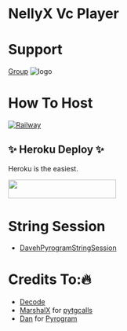 # NellyX Vc Player

# Support
 [Group](https://t.me/KayAspirerProject)
![logo](https://telegra.ph/file/97b79e8542cc0b851c61d.jpg)
# How To Host 
[![Railway](https://railway.app/button.svg)](https://railway.app/new/template?template=https://github.com/daveh566/VideoPlayer&envs=ADMIN,API_ID,API_HASH,BOT_TOKEN,SESSION_NAME,BOT_USERNAME,ASSISTANT_NAME,UPDATES_CHANNEL,SUPPORT_GROUP,SUDO_USERS)

## ✨ Heroku Deploy ✨
Heroku is the easiest.

<p align="left"><a href="https://heroku.com/deploy?template=https://github.com/daveh566/VideoPlayer"> <img src="https://img.shields.io/badge/Deploy%20To%20Heroku-purple?style=for-the-badge&logo=heroku" width="220" height="38.45"/></a></p>

# String Session
- [DavehPyrogramStringSession](https://replit.com/@daveh566/GenerateStringSession)
# Credits To:🔥 
- [Decode](https://t.me/DeCodeSupport)
- [MarshalX](https://github.com/MarshalX) for [pytgcalls](https://github.com/MarshalX/tgcalls)
- [Dan](https://github.com/delivrance) for [Pyrogram](https://github.com/pyrogram/pyrogram)



